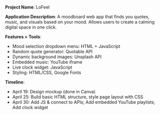 **Project Name**: LoFeel

**Application Description**: A moodboard web app that finds you quotes, music, and visuals based on your mood. Allows users to create a calming digital space in one click.

**Features + Tools**:
- Mood selection dropdown menu: HTML + JavaScript
- Random quote generator: Quotable API
- Dynamic background images: Unsplash API
- Embedded music: YouTube iframe
- Live clock widget: JavaScript
- Styling: HTML/CSS, Google Fonts

**Timeline**:
- April 19: Design mockup (done in Canva)
- April 25: Build basic HTML structure, style page layout with CSS
- April 30: Add JS & connect to APIs; Add embedded YouTube playlists; Add clock widget


